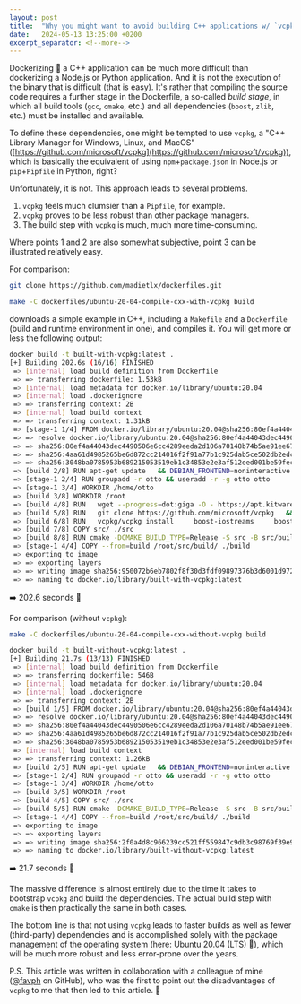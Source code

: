 ```yaml
---
layout: post
title:  "Why you might want to avoid building C++ applications w/ `vcpkg`"
date:   2024-05-13 13:25:00 +0200
excerpt_separator: <!--more-->
---
```


Dockerizing 🐳 a C++ application can be much more difficult than dockerizing a Node.js or Python application. And it is not the execution of the binary that is difficult (that is easy). It's rather that compiling the source code requires a further stage in the Dockerfile, a so-called *build stage*, in which all build tools (`gcc`, `cmake`, etc.) and all dependencies (`boost`, `zlib`, etc.) must be installed and available.

To define these dependencies, one might be tempted to use `vcpkg`, a "C++ Library Manager for Windows, Linux, and MacOS" ([https://github.com/microsoft/vcpkg](https://github.com/microsoft/vcpkg)), which is basically the equivalent of using `npm`+`package.json` in Node.js or `pip`+`Pipfile` in Python, right?

Unfortunately, it is not. This approach leads to several problems.
<!--more-->

1. `vcpkg` feels much clumsier than a `Pipfile`, for example.
2. `vcpkg` proves to be less robust than other package managers.
3. The build step with `vcpkg` is much, much more time-consuming.

Where points 1 and 2 are also somewhat subjective, point 3 can be illustrated relatively easy.

For comparison:

```sh
git clone https://github.com/madietlx/dockerfiles.git
```

```sh
make -C dockerfiles/ubuntu-20-04-compile-cxx-with-vcpkg build
```

downloads a simple example in C++, including a `Makefile` and a `Dockerfile` (build and runtime environment in one), and compiles it. You will get more or less the following output:

```sh
docker build -t built-with-vcpkg:latest .
[+] Building 202.6s (16/16) FINISHED                                                               docker:desktop-linux
 => [internal] load build definition from Dockerfile                                                               0.0s
 => => transferring dockerfile: 1.53kB                                                                             0.0s
 => [internal] load metadata for docker.io/library/ubuntu:20.04                                                    1.6s
 => [internal] load .dockerignore                                                                                  0.1s
 => => transferring context: 2B                                                                                    0.0s
 => [internal] load build context                                                                                  0.0s
 => => transferring context: 1.31kB                                                                                0.0s
 => [stage-1 1/4] FROM docker.io/library/ubuntu:20.04@sha256:80ef4a44043dec4490506e6cc4289eeda2d106a70148b74b5ae9  0.0s
 => => resolve docker.io/library/ubuntu:20.04@sha256:80ef4a44043dec4490506e6cc4289eeda2d106a70148b74b5ae91ee670e9  0.0s
 => => sha256:80ef4a44043dec4490506e6cc4289eeda2d106a70148b74b5ae91ee670e9c35d 1.13kB / 1.13kB                     0.0s
 => => sha256:4aa61d4985265be6d872cc214016f2f91a77b1c925dab5ce502db2edc4a7e5af 424B / 424B                         0.0s
 => => sha256:3048ba0785953b689215053519eb1c34853e2e3af512eed001be59fec1f32e42 2.31kB / 2.31kB                     0.0s
 => [build 2/8] RUN apt-get update   && DEBIAN_FRONTEND=noninteractive apt-get install -y --no-install-recommend  16.2s
 => [stage-1 2/4] RUN groupadd -r otto && useradd -r -g otto otto                                                  0.3s
 => [stage-1 3/4] WORKDIR /home/otto                                                                               0.0s
 => [build 3/8] WORKDIR /root                                                                                      0.0s
 => [build 4/8] RUN   wget --progress=dot:giga -O - https://apt.kitware.com/keys/kitware-archive-latest.asc 2>/d  26.4s
 => [build 5/8] RUN   git clone https://github.com/microsoft/vcpkg   && ./vcpkg/bootstrap-vcpkg.sh                65.2s
 => [build 6/8] RUN   vcpkg/vcpkg install     boost-iostreams     boost-program-options                           91.5s
 => [build 7/8] COPY src/ ./src                                                                                    0.0s
 => [build 8/8] RUN cmake -DCMAKE_BUILD_TYPE=Release -S src -B src/build   -DCMAKE_TOOLCHAIN_FILE=/root/vcpkg/scr  1.4s
 => [stage-1 4/4] COPY --from=build /root/src/build/ ./build                                                       0.0s
 => exporting to image                                                                                             0.0s
 => => exporting layers                                                                                            0.0s
 => => writing image sha256:950072b6eb7802f8f30d3fdf09897376b3d6001d972a2471c935cd21ca56eef3                       0.0s
 => => naming to docker.io/library/built-with-vcpkg:latest                                                         0.0s
```

➡️ 202.6 seconds 🐌

For comparison (without `vcpkg`):

```sh
make -C dockerfiles/ubuntu-20-04-compile-cxx-without-vcpkg build
```

```sh
docker build -t built-without-vcpkg:latest .
[+] Building 21.7s (13/13) FINISHED                                                                docker:desktop-linux
 => [internal] load build definition from Dockerfile                                                               0.0s
 => => transferring dockerfile: 546B                                                                               0.0s
 => [internal] load metadata for docker.io/library/ubuntu:20.04                                                    1.3s
 => [internal] load .dockerignore                                                                                  0.0s
 => => transferring context: 2B                                                                                    0.0s
 => [build 1/5] FROM docker.io/library/ubuntu:20.04@sha256:80ef4a44043dec4490506e6cc4289eeda2d106a70148b74b5ae91e  0.0s
 => => resolve docker.io/library/ubuntu:20.04@sha256:80ef4a44043dec4490506e6cc4289eeda2d106a70148b74b5ae91ee670e9  0.0s
 => => sha256:80ef4a44043dec4490506e6cc4289eeda2d106a70148b74b5ae91ee670e9c35d 1.13kB / 1.13kB                     0.0s
 => => sha256:4aa61d4985265be6d872cc214016f2f91a77b1c925dab5ce502db2edc4a7e5af 424B / 424B                         0.0s
 => => sha256:3048ba0785953b689215053519eb1c34853e2e3af512eed001be59fec1f32e42 2.31kB / 2.31kB                     0.0s
 => [internal] load build context                                                                                  0.0s
 => => transferring context: 1.26kB                                                                                0.0s
 => [build 2/5] RUN apt-get update   && DEBIAN_FRONTEND=noninteractive apt-get install -y --no-install-recommend  18.7s
 => [stage-1 2/4] RUN groupadd -r otto && useradd -r -g otto otto                                                  0.3s
 => [stage-1 3/4] WORKDIR /home/otto                                                                               0.0s
 => [build 3/5] WORKDIR /root                                                                                      0.0s
 => [build 4/5] COPY src/ ./src                                                                                    0.0s
 => [build 5/5] RUN cmake -DCMAKE_BUILD_TYPE=Release -S src -B src/build   && cmake --build src/build              1.5s
 => [stage-1 4/4] COPY --from=build /root/src/build/ ./build                                                       0.1s
 => exporting to image                                                                                             0.0s
 => => exporting layers                                                                                            0.0s
 => => writing image sha256:2f0a4d8c966239cc521ff559847c9db3c98769f39e9dbe02aeeb6d9098a01118                       0.0s
 => => naming to docker.io/library/built-without-vcpkg:latest                                                      0.0s
```

➡️ 21.7 seconds 🚀

The massive difference is almost entirely due to the time it takes to bootstrap `vcpkg` and build the dependencies. The actual build step with `cmake` is then practically the same in both cases.

The bottom line is that not using `vcpkg` leads to faster builds as well as fewer (third-party) dependencies and is accomplished solely with the package management of the operating system (here: Ubuntu 20.04 (LTS) 🐧), which will be much more robust and less error-prone over the years.

P.S. This article was written in collaboration with a colleague of mine ([@favph](https://github.com/favph) on GitHub), who was the first to point out the disadvantages of `vcpkg` to me that then led to this article. 🙏
